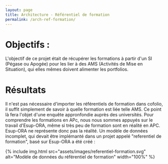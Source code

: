 ```yaml
---
layout: page
title: Architecture - Référentiel de formation
permalink: /arch-ref-formation/
---
```


# Objectifs :

L'objectif de ce projet était de récupérer les formations à partir d'un SI (Pégase ou Apogée) pour les lier à des AMS (Activités de Mise en Situation), qui elles mêmes doivent alimenter les portfolios.

# Résultats

Il n'est pas nécessaire d'importer les référentiels de formation dans cofolio, il suffit simplement de savoir à quelle formation est liée telle AMS. Ce point là fera l'objet d'une enquête appronfondie auprès des universités.
Pour comprendre les formations en APc, nous nous sommes appuyés sur le travail d'Esup-ORA, même si très peu de formation sont en réalité en APC. Esup-ORA ne représente donc pas la réalité.
Un modèle de données incomplet, qui devait être implémanté dans un projet appelé "referentiel de formation", basé sur Esup-ORA a été créé :

{% include img.html
src="assets/images/referentiel-formation.svg"
alt="Modèle de données du référentiel de formation"
width="100%"
%}
